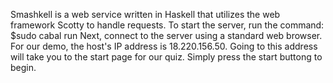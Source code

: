 Smashkell is a web service written in Haskell that utilizes the web framework Scotty to 
handle requests. To start the server, run the command:
    $sudo cabal run
Next, connect to the server using a standard web browser. For our demo, the host's
IP address is 18.220.156.50. Going to this address will take you to the start page 
for our quiz. Simply press the start buttong to begin.
